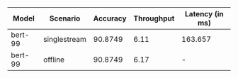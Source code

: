 | Model   | Scenario     |   Accuracy |   Throughput | Latency (in ms)   |
|---------|--------------|------------|--------------|-------------------|
| bert-99 | singlestream |    90.8749 |         6.11 | 163.657           |
| bert-99 | offline      |    90.8749 |         6.17 | -                 |